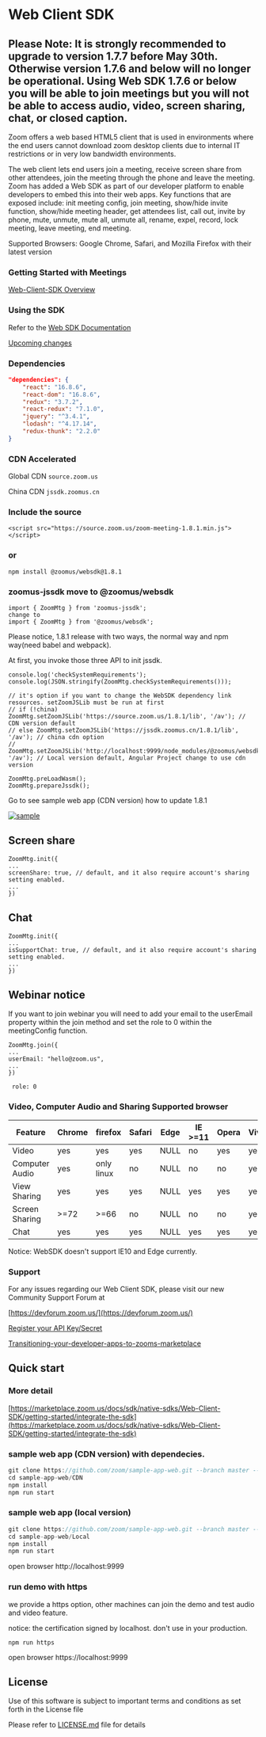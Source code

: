 # Web Client SDK
## Please Note: It is strongly recommended to upgrade to version 1.7.7 before May 30th. Otherwise version 1.7.6 and below will no longer be operational. Using Web SDK 1.7.6 or below you will be able to join meetings but you will not be able to access audio, video, screen sharing, chat, or closed caption. 

Zoom offers a web based HTML5 client that is used in environments where the end users cannot download zoom desktop clients due to internal IT restrictions or in very low bandwidth environments.

The web client lets end users join a meeting, receive screen share from other attendees, join the meeting through the phone and leave the meeting. Zoom has added a Web SDK as part of our developer platform to enable developers to embed this into their web apps. Key functions that are exposed include: init meeting config, join meeting, show/hide invite function, show/hide meeting header, get attendees list, call out, invite by phone, mute, unmute, mute all, unmute all, rename, expel, record, lock meeting, leave meeting, end meeting.

Supported Browsers: Google Chrome, Safari, and Mozilla Firefox with their latest version

### Getting Started with Meetings
[Web-Client-SDK Overview](https://marketplace.zoom.us/docs/sdk/native-sdks/Web-Client-SDK/overview)

### Using the SDK

Refer to the [Web SDK Documentation](https://marketplace.zoom.us/docs/sdk/native-sdks/Web-Client-SDK/api-reference)

[Upcoming changes](https://marketplace.zoom.us/docs/guides/getting-started/stay-up-to-date/upcoming-changes/web-sdk)

### Dependencies

```package.json
"dependencies": {
	"react": "16.8.6",
	"react-dom": "16.8.6",
	"redux": "3.7.2",
	"react-redux": "7.1.0",
	"jquery": "^3.4.1",
	"lodash": "^4.17.14",
	"redux-thunk": "2.2.0"
}
```
### CDN Accelerated

Global CDN ```source.zoom.us```

China CDN ```jssdk.zoomus.cn```

### Include the source

```
<script src="https://source.zoom.us/zoom-meeting-1.8.1.min.js"></script>
```
### or

```
npm install @zoomus/websdk@1.8.1
```
### zoomus-jssdk move to @zoomus/websdk
```
import { ZoomMtg } from 'zoomus-jssdk';
change to
import { ZoomMtg } from '@zoomus/websdk';
```
Please notice, 1.8.1 release with two ways, the normal way and npm way(need babel and webpack).

At first, you invoke those three API to init jssdk.
```
console.log('checkSystemRequirements');
console.log(JSON.stringify(ZoomMtg.checkSystemRequirements()));

// it's option if you want to change the WebSDK dependency link resources. setZoomJSLib must be run at first
// if (!china) ZoomMtg.setZoomJSLib('https://source.zoom.us/1.8.1/lib', '/av'); // CDN version default
// else ZoomMtg.setZoomJSLib('https://jssdk.zoomus.cn/1.8.1/lib', '/av'); // china cdn option
// ZoomMtg.setZoomJSLib('http://localhost:9999/node_modules/@zoomus/websdk/dist/lib', '/av'); // Local version default, Angular Project change to use cdn version

ZoomMtg.preLoadWasm();
ZoomMtg.prepareJssdk();
```
Go to see sample web app (CDN version) how to update 1.8.1


[![sample](https://zoom.github.io/sample-app-web/img/participent-joined-meeting.png)]()

## Screen share
```
ZoomMtg.init({
...
screenShare: true, // default, and it also require account's sharing setting enabled.
...    
})
```

## Chat
```
ZoomMtg.init({
...
isSupportChat: true, // default, and it also require account's sharing setting enabled.
...    
})
```

## Webinar notice
If you want to join webinar you will need to add your email to the userEmail property within the join method and set the role to 0 within the meetingConfig function.

```
ZoomMtg.join({
...
userEmail: "hello@zoom.us",
...    
})
 ```
 ```
  role: 0
 ```


### Video, Computer Audio and Sharing Supported browser
Feature | Chrome | firefox | Safari | Edge | IE >=11 | Opera | Vivaldi | Edge(Chromium)
------------ | ------------- | ------------ | ------------- | ------------ |  ------------- | ------------ | ------------ | ------------
Video | yes| yes | yes | NULL | no | yes | yes | yes
Computer Audio | yes | only linux | no | NULL | no | no | yes | yes
View Sharing | yes | yes | yes | NULL | yes| yes | yes | yes
Screen Sharing | >=72 | >=66 | no | NULL | no | no | yes | yes
Chat | yes | yes | yes | NULL | yes | yes | yes | yes | yes

Notice: WebSDK doesn't support IE10 and Edge currently.  

### Support
For any issues regarding our Web Client SDK, please visit our new Community Support Forum at

[https://devforum.zoom.us/](https://devforum.zoom.us/)

[Register your API Key/Secret](https://marketplace.zoom.us/docs/sdk/native-sdks/Web-Client-SDK/getting-started/prerequisites)

[Transitioning-your-developer-apps-to-zooms-marketplace](https://medium.com/zoom-developer-blog/transitioning-your-developer-apps-to-zooms-marketplace-6a8de3386716)


## Quick start
### More detail
[https://marketplace.zoom.us/docs/sdk/native-sdks/Web-Client-SDK/getting-started/integrate-the-sdk](https://marketplace.zoom.us/docs/sdk/native-sdks/Web-Client-SDK/getting-started/integrate-the-sdk)

###  sample web app (CDN version) with dependecies.

```javascript
git clone https://github.com/zoom/sample-app-web.git --branch master --depth 1
cd sample-app-web/CDN
npm install
npm run start
```

### sample web app (local version)
```javascript
git clone https://github.com/zoom/sample-app-web.git --branch master --depth 1
cd sample-app-web/Local
npm install
npm run start
```

open browser http://localhost:9999

### run demo with https
we provide a https option, other machines can join the demo and test audio and video feature.

notice: the certification signed by localhost. don't use in your production.

```
npm run https
```
open browser https://localhost:9999

## License

Use of this software is subject to important terms and conditions as set forth in the License file

Please refer to [LICENSE.md](LICENSE.md) file for details

